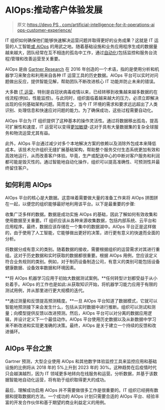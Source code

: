 # AIOps:推动客户体验发展

> 原文:[https://devo PS . com/artificial-intelligence-for-it-operations-ai ops-customer-experience/](https://devops.com/artificial-intelligence-for-it-operations-aiops-customer-experience/)

IT 组织如何确保他们能够快速解决运营问题并取得更好的业务成果？这就是 IT 运营的人工智能[或 AIOps](https://devops.com/?s=AIOps) 的用武之地。随着基础设施和业务应用程序生成的数据量越来越大，团队经常在互不相连的孤岛中工作，通过[自动化](https://devops.com/?s=automation)(包括监控和服务台流程)管理和改善运营至关重要。

AIOps 是由 [Gartner Research](https://www.gartner.com/en) 在 2016 年创造的一个术语，指的是使用分析和机器学习来聚合和利用来自各种 IT 运营工具的历史数据。AIOps 平台可以实时对问题做出反应，提供智能见解，帮助团队不断改进核心 IT 功能并防止未来的错误。

大多数 [IT 运营](https://devops.com/?s=IT%20operations)，特别是自冠状病毒疫情以来，已经转移到收集越来越多数据的在线流程(例如，性能监控)。与此同时，组织面临着越来越大的压力，必须立即解决出现的任何基础架构问题。简而言之，当今 IT 环境的需求和要求远远超出了人类识别、处理信息和快速应对问题的能力。为了确保成功，这些过程需要自动化。

AIOps 平台为 IT 组织提供了这种基本的操作灵活性。通过将数据移出孤岛，提高可扩展性和速度，IT 运营可以变得[更加敏捷](https://devops.com/?s=agile)-这对于具有大量数据集的复杂全球服务和物流运营尤其有益。

此外，AIOps 平台通过减少对多个本地解决方案的依赖以及消除外包成本来降低成本。该技术允许组织无缝扩展基础架构，帮助整个服务交付生态系统更加有效和高效地运行，从而改善客户体验。毕竟，生产或配送中心的中断对客户服务和利润都可能是毁灭性的。通过智能地自动化操作，组织可以提高准确性、可预测性并最终留住客户。

## 如何利用 AIOps

AIOps 平台的核心是大数据。这意味着需要做大量的准备工作来将 AIOps 拼图拼在一起，以便您的组织能够最好地利用该平台。以下是最重要的步骤:

收集广泛多样的数据。数据是成功实施 AIOps 的基础，因此了解如何有效收集和使用数据至关重要。IT 组织应该从各种来源收集数据，包括内部系统、云平台和应用程序。最终，数据应该存储在一个集中的数据湖中。AIOps 平台正是这样做的，由于使用了人工智能，它能够做出更好的决策，进行更有意义的快速而全面的分析。

将数据分成有意义的类别。随着数据的接收，需要根据组织的运营需求对其进行重组。这对于历史数据和实时获取的数据都很重要。根据 AIOps 用例，您应该定义符合业务规则的类别。例如，对于制药设备制造公司，有意义的类别可能包括设备健康数据、设备效率数据和环境因素。

**将 AIOps 机器学习应用于初始大数据测试案例。**任何转型计划都受益于从小处着手。AIOps 的工作也是如此:从获取知识开始，将机器学习能力应用于有限的测试用例，并从那里进行更大规模的迭代。

**通过测量和反馈提高预测精度。**一旦 AIOps 平台知道了数据模式，它就可以智能地预测接下来会发生什么，包括从实时数据中进行推断。组织可以测试和测量；向模型提供反馈以改进预测。然后，AIOps 平台可以对分离的数据应用逻辑，并设计定义下一个最佳动作。AIOps 平台使用历史数据以及从新数据中学习来不断改进和实现更准确的决策。最终，AIOps 是关于建立一个持续的反馈和改进循环。

## AIOps 平台之旅

Gartner 预测，大型企业使用 AIOps 和其他数字体验监控工具来监控应用和基础设施的比例将从 2018 年的 5%上升到 2023 年的 30%。这种趋势在后疫情时代只会越演越烈，因为 IT 领域更多地转向在线服务和运营。分析数据，并基于该数据智能地自动化运营，将有助于组织取得更大的成功。

最后，理解成功启用 AIOps 并不需要做很多工作是很重要的。IT 组织已经拥有数据和提取数据的方法。一个成功的 AIOps 计划只需要合适的 AIOps 平台、经验丰富的开发合作伙伴和基于期望的商业利益定义的用例。